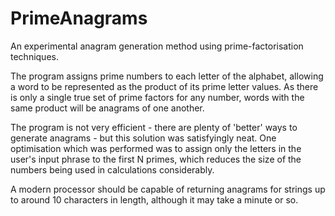 # PrimeAnagrams

An experimental anagram generation method using prime-factorisation techniques.

The program assigns prime numbers to each letter of the alphabet, allowing a word to be represented as the product of its prime letter values. As there is only a single true set of prime factors for any number, words with the same product will be anagrams of one another.

The program is not very efficient - there are plenty of 'better' ways to generate anagrams - but this solution was satisfyingly neat. One optimisation which was performed was to assign only the letters in the user's input phrase to the first N primes, which reduces the size of the numbers being used in calculations considerably.

A modern processor should be capable of returning anagrams for strings up to around 10 characters in length, although it may take a minute or so.
